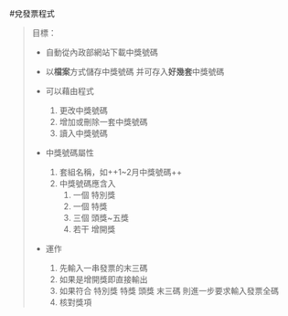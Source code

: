 #兌發票程式
> 目標：
> * 自動從內政部網站下載中獎號碼
>
>
> * 以**檔案**方式儲存中獎號碼
> 	 并可存入**好幾套**中獎號碼
>
>
> * 可以藉由程式
> 	1. 更改中獎號碼
> 	2. 增加或刪除一套中獎號碼
> 	3. 讀入中獎號碼
>
>
> * 中獎號碼屬性
> 	1. 套組名稱，如++1~2月中獎號碼++
> 	2. 中獎號碼應含入
> 		1. 一個 特別獎
> 		2. 一個 特獎
> 		3. 三個 頭獎~五獎
> 		4. 若干 增開獎
>
>
> * 運作
> 	1. 先輸入一串發票的末三碼
> 	2. 如果是增開獎即直接輸出
> 	3. 如果符合 特別獎 特獎 頭獎 末三碼
> 	   則進一步要求輸入發票全碼
> 	4. 核對獎項